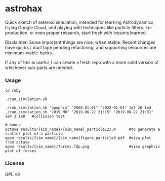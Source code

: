 # astrohax
Quick sketch of asteroid simulation, intended for learning Astrodynamics, trying Google Cloud, and playing with techniques like particle filters.  For production, or even proper research, start fresh with lessons learned.

Disclaimer: Some important things are nice, when stable. Recent changes have quirks / duct tape pending refactoring, and supporting resources are minimum-viable-hacks.

If any of this is useful, I can create a fresh repo with a more solid version of whichever sub-parts are needed.

### Usage
```
cd ruby

./run_simulation.sh

./run_simulation.sh "apophis" "2008-01-01" "2028-01-01" 1e7 20 1e4
./run_simulation.sh "2019 MO" "2019-06-22 21:15" "2019-06-22 21:31" 1e4 3 1e0   #collision test

# bonus
octave results/{sim_name}/{sim_name}_particle123.m      #to generate a scatter plot of a particle
open results/{sim_name}/{sim_name}figure_particle0.pdf  #view plot from octave
open results/{sim_name}/forces.fdp.png                  #view graphviz plot of forces 
```

### License
GPL v3
